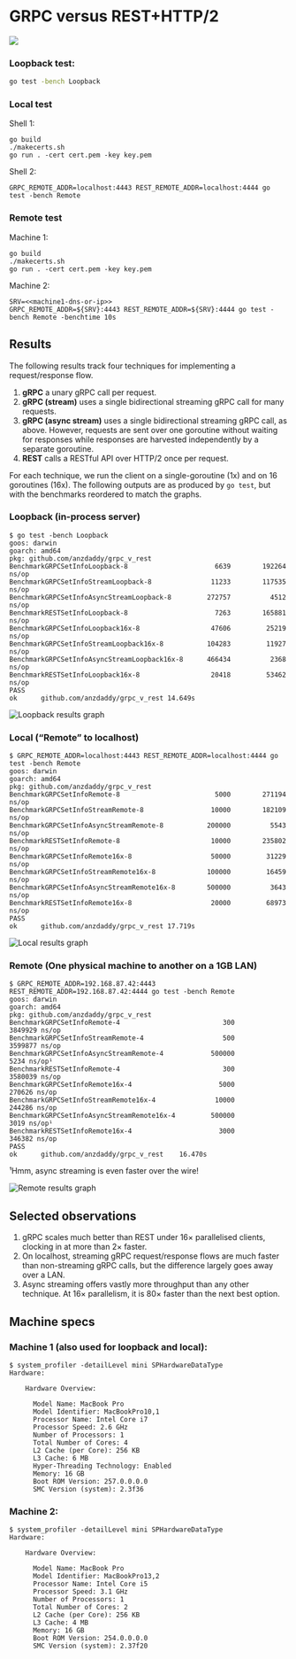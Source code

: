 # GRPC versus REST+HTTP/2

![](https://github.com/anzdaddy/grpc_v_rest/workflows/Go/badge.svg)

### Loopback test:

```bash
go test -bench Loopback
```

### Local test

Shell 1:

```
go build
./makecerts.sh
go run . -cert cert.pem -key key.pem
```

Shell 2:

```
GRPC_REMOTE_ADDR=localhost:4443 REST_REMOTE_ADDR=localhost:4444 go test -bench Remote
```

### Remote test

Machine 1:

```
go build
./makecerts.sh
go run . -cert cert.pem -key key.pem
```

Machine 2:

```
SRV=<<machine1-dns-or-ip>>
GRPC_REMOTE_ADDR=${SRV}:4443 REST_REMOTE_ADDR=${SRV}:4444 go test -bench Remote -benchtime 10s
```

## Results

The following results track four techniques for implementing a request/response flow.

1. **gRPC** a unary gRPC call per request.
2. **gRPC (stream)** uses a single bidirectional streaming gRPC call for many requests.
3. **gRPC (async stream)** uses a single bidirectional streaming gRPC call, as above. However, requests are sent over one goroutine without waiting for responses while responses are harvested independently by a separate goroutine.
4. **REST** calls a RESTful API over HTTP/2 once per request.

For each technique, we run the client on a single-goroutine (1x) and on 16
goroutines (16x). The following outputs are as produced by `go test`, but with the benchmarks reordered to match the graphs.

### Loopback (in-process server)

```
$ go test -bench Loopback
goos: darwin
goarch: amd64
pkg: github.com/anzdaddy/grpc_v_rest
BenchmarkGRPCSetInfoLoopback-8                 	    6639	    192264 ns/op
BenchmarkGRPCSetInfoStreamLoopback-8           	   11233	    117535 ns/op
BenchmarkGRPCSetInfoAsyncStreamLoopback-8      	  272757	      4512 ns/op
BenchmarkRESTSetInfoLoopback-8                 	    7263	    165881 ns/op
BenchmarkGRPCSetInfoLoopback16x-8              	   47606	     25219 ns/op
BenchmarkGRPCSetInfoStreamLoopback16x-8        	  104283	     11927 ns/op
BenchmarkGRPCSetInfoAsyncStreamLoopback16x-8   	  466434	      2368 ns/op
BenchmarkRESTSetInfoLoopback16x-8              	   20418	     53462 ns/op
PASS
ok  	github.com/anzdaddy/grpc_v_rest	14.649s
```

![Loopback results graph](https://chart.googleapis.com/chart?cht=bvg&chs=500x300&chdl=gRPC|gRPC+(stream)|gRPC+(async+stream)|REST&chd=t:192.264,25.219|117.535,11.927|4.512,2.368|165.881,53.462&chds=a&chxt=x,y&chxl=0:|1×|16×&chco=A03333,C09999,FF6600,4D89F9&chxs=1N**+µs&chma=10,10,10,10&chbh=30,5,20 "gRPC vs REST loopback")

### Local (“Remote” to localhost)

```
$ GRPC_REMOTE_ADDR=localhost:4443 REST_REMOTE_ADDR=localhost:4444 go test -bench Remote
goos: darwin
goarch: amd64
pkg: github.com/anzdaddy/grpc_v_rest
BenchmarkGRPCSetInfoRemote-8                 	    5000	    271194 ns/op
BenchmarkGRPCSetInfoStreamRemote-8           	   10000	    182109 ns/op
BenchmarkGRPCSetInfoAsyncStreamRemote-8      	  200000	      5543 ns/op
BenchmarkRESTSetInfoRemote-8                 	   10000	    235802 ns/op
BenchmarkGRPCSetInfoRemote16x-8              	   50000	     31229 ns/op
BenchmarkGRPCSetInfoStreamRemote16x-8        	  100000	     16459 ns/op
BenchmarkGRPCSetInfoAsyncStreamRemote16x-8   	  500000	      3643 ns/op
BenchmarkRESTSetInfoRemote16x-8              	   20000	     68973 ns/op
PASS
ok  	github.com/anzdaddy/grpc_v_rest	17.719s
```

![Local results graph](https://chart.googleapis.com/chart?cht=bvg&chs=500x300&chdl=gRPC|gRPC+(stream)|gRPC+(async+stream)|REST&chd=t:271.194,31.229|182.109,16.459|5.543,3.643|235.802,68.973&chds=a&chxt=x,y&chxl=0:|1×|16×&chco=A03333,C09999,FF6600,4D89F9&chxs=1N**+µs&chma=10,10,10,10&chbh=30,5,20 "gRPC vs REST loopback")

### Remote (One physical machine to another on a 1GB LAN)

```
$ GRPC_REMOTE_ADDR=192.168.87.42:4443 REST_REMOTE_ADDR=192.168.87.42:4444 go test -bench Remote
goos: darwin
goarch: amd64
pkg: github.com/anzdaddy/grpc_v_rest
BenchmarkGRPCSetInfoRemote-4                          300       3849929 ns/op
BenchmarkGRPCSetInfoStreamRemote-4                    500       3599877 ns/op
BenchmarkGRPCSetInfoAsyncStreamRemote-4            500000          5234 ns/op¹
BenchmarkRESTSetInfoRemote-4                          300       3580039 ns/op
BenchmarkGRPCSetInfoRemote16x-4                      5000        270626 ns/op
BenchmarkGRPCSetInfoStreamRemote16x-4               10000        244286 ns/op
BenchmarkGRPCSetInfoAsyncStreamRemote16x-4         500000          3019 ns/op¹
BenchmarkRESTSetInfoRemote16x-4                      3000        346382 ns/op
PASS
ok      github.com/anzdaddy/grpc_v_rest    16.470s
```

¹Hmm, async streaming is even faster over the wire!

![Remote results graph](https://chart.googleapis.com/chart?cht=bvg&chs=500x300&chdl=gRPC|gRPC+(stream)|gRPC+(async+stream)|REST&chd=t:3.849929,.270626|3.599877,.244286|.005234,.003019|3.580039,.346382&chds=a&chxt=x,y&chxl=0:|1×|16×&chco=A03333,C09999,FF6600,4D89F9&chma=10,10,10,10&chbh=30,5,20&chxs=1N**+ms "gRPC vs REST loopback")

## Selected observations

1. gRPC scales much better than REST under 16× parallelised clients, clocking in at more than 2× faster.
2. On localhost, streaming gRPC request/response flows are much faster than non-streaming gRPC calls, but the difference largely goes away over a LAN.
3. Async streaming offers vastly more throughput than any other technique. At 16× parallelism, it is 80× faster than the next best option.

## Machine specs

### Machine 1 (also used for loopback and local):

```
$ system_profiler -detailLevel mini SPHardwareDataType
Hardware:

    Hardware Overview:

      Model Name: MacBook Pro
      Model Identifier: MacBookPro10,1
      Processor Name: Intel Core i7
      Processor Speed: 2.6 GHz
      Number of Processors: 1
      Total Number of Cores: 4
      L2 Cache (per Core): 256 KB
      L3 Cache: 6 MB
      Hyper-Threading Technology: Enabled
      Memory: 16 GB
      Boot ROM Version: 257.0.0.0.0
      SMC Version (system): 2.3f36
```

### Machine 2:

```
$ system_profiler -detailLevel mini SPHardwareDataType
Hardware:

    Hardware Overview:

      Model Name: MacBook Pro
      Model Identifier: MacBookPro13,2
      Processor Name: Intel Core i5
      Processor Speed: 3.1 GHz
      Number of Processors: 1
      Total Number of Cores: 2
      L2 Cache (per Core): 256 KB
      L3 Cache: 4 MB
      Memory: 16 GB
      Boot ROM Version: 254.0.0.0.0
      SMC Version (system): 2.37f20
```
